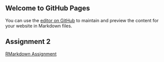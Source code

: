 ## Welcome to GitHub Pages

You can use the [editor on GitHub](https://github.com/MEF-BDA503/pj18-istema/edit/master/index.md) to maintain and preview the content for your website in Markdown files.

## Assignment 2 
[RMarkdown Assignment](https://github.com/MEF-BDA503/pj18-istema/blob/master/Istem_Akca_BDA503_Ass2.html)

